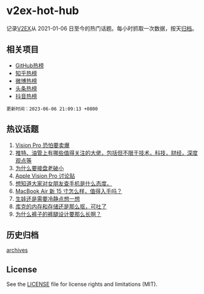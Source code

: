 # v2ex-hot-hub

 记录[V2EX](https://www.v2ex.com/)从 2021-01-06 日至今的热门话题。每小时抓取一次数据，按天[归档](archives)。
 
 ## 相关项目

- [GitHub热榜](https://github.com/it985/github-hot-hub)
- [知乎热榜](https://github.com/it985/zhihu-hot-hub)
- [微博热榜](https://github.com/it985/weibo-hot-hub)
- [头条热榜](https://github.com/it985/toutiao-hot-hub)
- [抖音热榜](https://github.com/it985/douyin-hot-hub)


 `更新时间：2023-06-06 21:09:13 +0800`

## 热议话题

1. [Vision Pro 恐怕要卖爆](https://www.v2ex.com/t/946106)
1. [推特、油管上有哪些值得关注的大佬，包括但不限于技术，科技，财经，深度观点等](https://www.v2ex.com/t/946156)
1. [为什么要接盘老破小](https://www.v2ex.com/t/946215)
1. [Apple Vision Pro 讨论贴](https://www.v2ex.com/t/946104)
1. [想知道大家对女朋友查手机是什么态度。](https://www.v2ex.com/t/946087)
1. [MacBook Air 新 15 寸怎么样，值得入手吗？](https://www.v2ex.com/t/946126)
1. [生娃还是需要冷静点想一想](https://www.v2ex.com/t/946334)
1. [库克的内存和存储还是那么抠，可吐了](https://www.v2ex.com/t/946144)
1. [为什么裤子的裤腿设计要那么长啊？](https://www.v2ex.com/t/946197)

## 历史归档

[archives](archives)

## License

See the [LICENSE](LICENSE) file for license rights and limitations (MIT).
